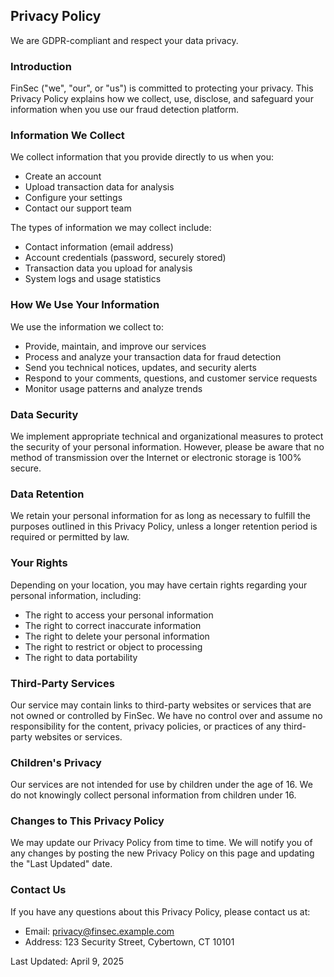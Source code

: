 ## Privacy Policy

We are GDPR-compliant and respect your data privacy.

### Introduction

FinSec ("we", "our", or "us") is committed to protecting your privacy. This Privacy Policy explains how we collect, use, disclose, and safeguard your information when you use our fraud detection platform.

### Information We Collect

We collect information that you provide directly to us when you:
- Create an account
- Upload transaction data for analysis
- Configure your settings
- Contact our support team

The types of information we may collect include:
- Contact information (email address)
- Account credentials (password, securely stored)
- Transaction data you upload for analysis
- System logs and usage statistics

### How We Use Your Information

We use the information we collect to:
- Provide, maintain, and improve our services
- Process and analyze your transaction data for fraud detection
- Send you technical notices, updates, and security alerts
- Respond to your comments, questions, and customer service requests
- Monitor usage patterns and analyze trends

### Data Security

We implement appropriate technical and organizational measures to protect the security of your personal information. However, please be aware that no method of transmission over the Internet or electronic storage is 100% secure.

### Data Retention

We retain your personal information for as long as necessary to fulfill the purposes outlined in this Privacy Policy, unless a longer retention period is required or permitted by law.

### Your Rights

Depending on your location, you may have certain rights regarding your personal information, including:
- The right to access your personal information
- The right to correct inaccurate information
- The right to delete your personal information
- The right to restrict or object to processing
- The right to data portability

### Third-Party Services

Our service may contain links to third-party websites or services that are not owned or controlled by FinSec. We have no control over and assume no responsibility for the content, privacy policies, or practices of any third-party websites or services.

### Children's Privacy

Our services are not intended for use by children under the age of 16. We do not knowingly collect personal information from children under 16.

### Changes to This Privacy Policy

We may update our Privacy Policy from time to time. We will notify you of any changes by posting the new Privacy Policy on this page and updating the "Last Updated" date.

### Contact Us

If you have any questions about this Privacy Policy, please contact us at:
- Email: privacy@finsec.example.com
- Address: 123 Security Street, Cybertown, CT 10101

Last Updated: April 9, 2025
